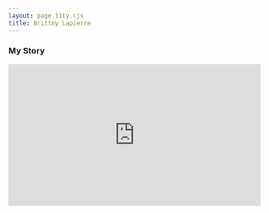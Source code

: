 ```yaml
---
layout: page.11ty.cjs
title: Brittny Lapierre
---
```


### My Story

<section>
  <div>
  <div style="padding-bottom:56.25%; position:relative; display:block; width: 100%">
    <my-element>
        <iframe width="100%" height="100%" src="https://w3id.org/iaw/gly/publications/image-sets/01j2p33xj3bxkenvws3921qtsr" frameborder="0" allowfullscreen allow="fullscreen" style="position:absolute; top:0; left: 0"></iframe>
    </my-element>
  </div>
</section>
